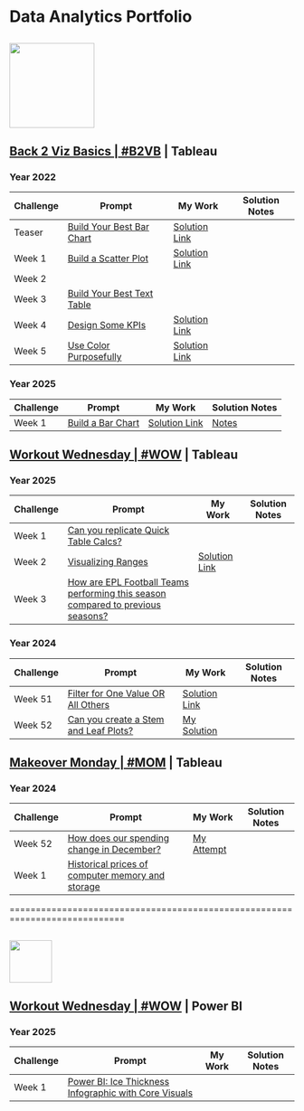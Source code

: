                                                                                 
# Data Analytics Portfolio

## <img src="https://github.com/user-attachments/assets/be8c3127-f671-4cb4-9a11-a930e63ddadc" width="150" /> 

## [Back 2 Viz Basics |  #B2VB](https://www.thetableaustudentguide.com/vizbasics) | Tableau

### Year 2022
Challenge | Prompt | My Work | Solution Notes                   
--- | --- | --- | --- |                                 
Teaser | [Build Your Best Bar Chart](https://data.world/back2vizbasics/2021teaser-build-your-best-bar-chart)  | [Solution Link](https://public.tableau.com/views/B2VB-2021-Teaser/B2VB2021Teaser?:language=en-US&:sid=&:redirect=auth&:display_count=n&:origin=viz_share_link)
Week 1| [Build a Scatter Plot](https://data.world/back2vizbasics/2020week1-build-a-scatter-plot) | [Solution Link](https://public.tableau.com/views/B2VB-2022-Week1/B2VB-2022-Week1?:language=en-US&:sid=&:redirect=auth&:display_count=n&:origin=viz_share_link)                               
Week 2 |
Week 3 | [Build Your Best Text Table](https://data.world/back2vizbasics/2022week-3-build-your-best-text-table) |
Week 4 |[Design Some KPIs](https://data.world/back2vizbasics/2022week-4-design-some-kpis) | [Solution Link](https://public.tableau.com/views/B2VB-2022-Week4-Design-Some-KPIs-Basic/B2VB-2022-Week4-Design-KPIs-Trial?:language=en-US&:sid=&:redirect=auth&:display_count=n&:origin=viz_share_link)
Week 5 | [Use Color Purposefully](https://data.world/back2vizbasics/2022week-5-use-color-purposefully) | [Solution Link](https://public.tableau.com/views/B2VB-2022-Week5-UseColorsPurposefully/B2VB-2022-Week5?:language=en-US&:sid=&:display_count=n&:origin=viz_share_link)
### Year 2025
Challenge | Prompt | My Work | Solution Notes                   
--- | --- | --- | --- |  
Week 1 |[Build a Bar Chart](https://data.world/back2vizbasics/2025week-1-build-a-bar-chart)| [Solution Link](https://public.tableau.com/app/profile/nnigudkar/viz/B2VB2025Week1BuildaBarChartV2/B2VB2025Week2-BuildaBarChart-V2) | [Notes](Tableau/Back-To-Viz-Basics/2025/Week%201/Build%20a%20Bar%20Chart.md)

## [Workout Wednesday | #WOW](https://workout-wednesday.com/) | Tableau 
### Year 2025
Challenge | Prompt | My Work | Solution Notes                   
--- | --- | --- | --- |  
Week 1 | [Can you replicate Quick Table Calcs?](https://workout-wednesday.com/2025w1tab/) |
Week 2 | [Visualizing Ranges](https://workout-wednesday.com/2025w2tab/) | [Solution Link](https://public.tableau.com/views/WOW2025Week2-VisualizingRanges_17368406640380/WOW2025Week2VisualizingRanges?:language=en-US&:sid=&:redirect=auth&:display_count=n&:origin=viz_share_link) | 
Week 3 | [How are EPL Football Teams performing this season compared to previous seasons?](https://workout-wednesday.com/2025w03tab/) | 
### Year 2024
Challenge | Prompt | My Work | Solution Notes                   
--- | --- | --- | --- |  
Week 51 | [Filter for One Value OR All Others](https://workout-wednesday.com/2024w51tab/) | [Solution Link](https://public.tableau.com/shared/93YXPDWZS?:display_count=n&:origin=viz_share_link)     
Week 52 | [Can you create a Stem and Leaf Plots?](https://workout-wednesday.com/2024w52tab/) | [My Solution](https://public.tableau.com/views/WOW2024-Week52-CreateStemAnd-Leaf-Plot/StemandLeafDashboard?:language=en-US&:sid=&:redirect=auth&:display_count=n&:origin=viz_share_link)

        
## [Makeover Monday | #MOM](https://makeovermonday.co.uk/) | Tableau 
### Year 2024
Challenge | Prompt | My Work | Solution Notes                   
--- | --- | --- | --- |
Week 52 | [How does our spending change in December?](https://www.bankofengland.co.uk/explainers/how-much-do-we-spend-at-christmas) | [My Attempt](https://public.tableau.com/app/profile/developer6806/viz/christmas_spending_17353298173970/Dashboard-Makeover)
Week 1 | [Historical prices of computer memory and storage](https://ourworldindata.org/grapher/historical-cost-of-computer-memory-and-storage) | 

============================================================================
## <img src="https://github.com/user-attachments/assets/cc270570-5a51-438d-b1ad-5fb1cb6afc94" width="75" />
## [Workout Wednesday |  #WOW](https://www.thetableaustudentguide.com/vizbasics) | Power BI              
### Year 2025
Challenge | Prompt | My Work | Solution Notes                   
--- | --- | --- | --- |                                  
Week 1 | [Power BI: Ice Thickness Infographic with Core Visuals](https://workout-wednesday.com/pbi-2025-w02/)  |
